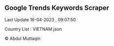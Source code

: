 

## Google Trends Keywords Scraper 
 
Last Update 16-04-2023 , 09:07:50

Country List :
VIETNAM.json



© Abdul Muttaqin 
